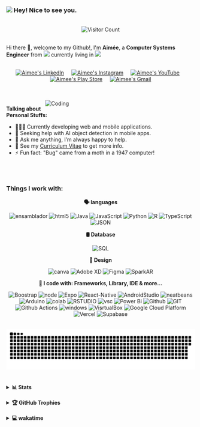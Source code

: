 ### <img src="https://slackmojis.com/emojis/10796-among_us_party/download" width="30"/> Hey! Nice to see you.

<br>
<div align="center">
    <img src="https://profile-counter.glitch.me/{EmePin}/count.svg" alt="Visitor Count">
</div>
<br>



Hi there 👋, welcome to my Github!, I'm **Aimée**, a **Computer Systems Engineer** from <img src="https://cdn-icons-png.flaticon.com/512/630/630615.png" width="13"/> currently living in <img src="https://cdn-icons-png.flaticon.com/512/630/630615.png" width="13"/> 
<br>
<br>
<p align="center">
    <a href="https://www.linkedin.com/in/aimee-pineda/"><img alt="Aimee's LinkedIn" width="25px" src="https://cdn.jsdelivr.net/npm/simple-icons@v3/icons/linkedin.svg"/></a>&nbsp;&nbsp;&nbsp;&nbsp;
    <a href="https://www.instagram.com/ai.meine/"><img alt="Aimee's Instagram" width="25px" src="https://cdn.jsdelivr.net/npm/simple-icons@v3/icons/instagram.svg"/></a>&nbsp;&nbsp;&nbsp;&nbsp;
    <a href="https://youtube.com/@aimeepineda8400"><img alt="Aimee's YouTube" width="25px" src="https://cdn.jsdelivr.net/npm/simple-icons@v3/icons/youtube.svg"/></a>&nbsp;&nbsp;&nbsp;&nbsp;
    <a href="https://play.google.com/store/apps/developer?id=Aim%C3%A9e+Pineda"><img alt="Aimee's Play Store" width="25px" src="https://cdn.jsdelivr.net/npm/simple-icons@v3/icons/googleplay.svg"/></a>&nbsp;&nbsp;&nbsp;&nbsp;
    <a href="mailto:aimeepinedanivon@gmail.com"><img alt="Aimee's Gmail" width="25px" src="https://cdn.jsdelivr.net/npm/simple-icons@v3/icons/gmail.svg"/></a>
</p>

<br>
<br>

<img align="right" alt="Coding" width="400" src="https://media.giphy.com/media/137EaR4vAOCn1S/giphy.gif">

<strong>Talking about Personal Stuffs:</strong>
  
- 👩🏻‍💻 Currently developing web and mobile applications.  
- 🤝 Seeking help with AI object detection in mobile apps.  
- 💬 Ask me anything, I’m always happy to help.  
- 📝 See my [Curriculum Vitae](https://drive.google.com/file/d/1jZVrHrpRDrfxKXdMv-O9ra9WKzkDXZg8/view?usp=sharing) to get more info.  
- ⚡ Fun fact: "Bug" came from a moth in a 1947 computer!  


<br>
<br>


### Things I work with:

<div align="center">

<b>🗣️ languages</b>

![ensamblador](https://img.shields.io/badge/Assembly-654FF0?style=flat-square&logo=Assembly&logoColor=white)
![html5](https://img.shields.io/badge/HTML5-E34F26?style=flat-square&logo=html5&logoColor=white) 
![Java](https://img.shields.io/badge/java-%23ED8B00.svg?style=flat-square&logo=java&logoColor=white) 
![JavaScript](https://img.shields.io/badge/JavaScript-323330?style=flat-square&logo=javascript&logoColor=F7DF1E) 
![Python](https://img.shields.io/badge/python-3670A0?style=flat-square&logo=python&logoColor=ffdd54) 
![R](https://img.shields.io/badge/R-276DC3?style=flat-square&logo=r&logoColor=white) 
![TypeScript](https://img.shields.io/badge/TypeScript-007ACC?style=flat-square&logo=typescript&logoColor=white)
![JSON](https://img.shields.io/badge/JSON-000000?style=flat-square&logo=json&logoColor=white)

<b>🛢 Database</b>

![SQL](https://img.shields.io/badge/SQL-003B57?style=flat-square&logo=postgresql&logoColor=white)

<b>🎨 Design</b>

![canva](https://img.shields.io/badge/Canva-%2300C4CC.svg?&style=flat-square&logo=Canva&logoColor=white) 
![Adobe XD](https://img.shields.io/badge/Adobe%20XD-470137?style=flat-square&logo=Adobe%20XD&logoColor=#FF61F6) 
![Figma](https://img.shields.io/badge/Figma-F24E1E?style=flat-square&logo=figma&logoColor=white) 
![SparkAR](https://img.shields.io/badge/Spark%20AR-FF5C83?style=flat-square&logo=SparkAR&logoColor=white)

<b>🚀 I code with: Frameworks, Library, IDE & more...</b>

![Boostrap](https://img.shields.io/badge/Bootstrap-563D7C?style=flat-square&logo=bootstrap&logoColor=white) 
![node](https://img.shields.io/badge/Node.js-339933?style=flat-square&logo=nodedotjs&logoColor=white) 
![Expo](https://img.shields.io/badge/Expo-1B1F23?style=flat-square&logo=expo&logoColor=white) 
![React-Native](https://img.shields.io/badge/React_Native-20232A?style=flat-square&logo=react&logoColor=61DAFB) 
![AndroidStudio](https://img.shields.io/badge/Android_Studio-3DDC84?style=flat-square&logo=android-studio&logoColor=white) 
![neatbeans](https://img.shields.io/badge/apache%20netbeans-1B6AC6?style=flat-square&logo=apache%20netbeans%20IDE&logoColor=white) 
![Arduino](https://img.shields.io/badge/Arduino_IDE-00979D?style=flat-square&logo=arduino&logoColor=white) 
![colab](https://img.shields.io/badge/Colab-F9AB00?style=flat-square&logo=googlecolab&color=525252) 
![RSTUDIO](https://img.shields.io/badge/RStudio-75AADB?style=flat-square&logo=RStudio&logoColor=white) 
![vsc](https://img.shields.io/badge/VSCode-0078D4?style=flat-square&logo=visual%20studio%20code&logoColor=white) 
![Power Bi](https://img.shields.io/badge/PowerBI-F2C811?style=flat-square&logo=Power%20BI&logoColor=white) 
![Github](https://img.shields.io/badge/GitHub%20Pages-222222?style=flat-square&logo=GitHub%20Pages&logoColor=white) 
![GIT](https://img.shields.io/badge/GIT-E44C30?style=flat-square&logo=git&logoColor=white) 
![Github Actions](https://img.shields.io/badge/Github%20Actions-282a2e?style=flat-square&logo=githubactions&logoColor=367cfe) 
![windows](https://img.shields.io/badge/Windows-0078D6?style=flat-square&logo=windows&logoColor=white) 
![VisrtualBox](https://img.shields.io/badge/VirtualBox-21416b?style=flat-square&logo=VirtualBox&logoColor=white) 
![Google Cloud Platform](https://img.shields.io/badge/Google%20Cloud%20Platform-4285F4?style=flat-square&logo=googlecloud&logoColor=white)
![Vercel](https://img.shields.io/badge/Vercel-000000?style=flat-square&logo=vercel&logoColor=white)
![Supabase](https://img.shields.io/badge/Supabase-%233DAF4B.svg?style=flat-square&logo=supabase&logoColor=white) 

</div>

<br>
<div align="center">
    <img src="https://github.com/EmePin/EmePin/blob/output/github-snake.svg" alt="snake gif"/>
</div>
<br>
<br>

<details>
  <summary>
    <b>📊 Stats</b>

  </summary>
  <br>

<div align="center">
	
 
![](https://github-profile-summary-cards.vercel.app/api/cards/profile-details?username=EmePin&theme=dracula)	
[![](https://github-readme-stats.vercel.app/api?username=emepin&theme=dracula&hide_border=false&include_all_commits=true&count_private=false&show_icons=true)](https://github.com/emepin/github-readme-stats)
![](https://github-readme-streak-stats.herokuapp.com/?user=emepin&theme=dracula&hide_border=false)
![](https://github-readme-stats.vercel.app/api/top-langs/?username=emepin&theme=dracula&hide_border=false&include_all_commits=true&count_private=false&layout=compact)

[![Ashutosh's github activity graph](https://github-readme-activity-graph.vercel.app/graph?username=EmePin&theme=dracula)](https://github.com/EmePin/github-readme-activity-graph)


<!-- 
<a href="https://codestats.net/users/WEGFan">
  <img src='https://codestats-readme.wegfan.cn/history-graph/WEGFan?width=1000&height=300&timezone=08:00&history_days=30&max_languages=12&language_colors=["3e4053","f15854","5da5da","faa43a","60bd68","f17cb0","b2912f","00897b","b276b2","ffc0cb","cddc39","7e57c2","bdbdbd"]' alt="WEGFan's Code::Stats history graph" />
</a>
-->



</div>
</details>

  


<br>
<details>
  <summary>
<b>🏆 GitHub Trophies</b>

  </summary>


<br>
<div align="center">
	
![](https://github-profile-trophy.vercel.app/?username=emepin&theme=dracula&no-frame=false&no-bg=false&margin-w=20)

</div>

</details>












<!-- spoty
![Alt text](https://spotify-recently-played-readme.vercel.app/api?user=22fnpkcydd7ignrvtbjlwh5di)

![Alt text](https://spotify-recently-played-readme.vercel.app/api?user=22fnpkcydd7ignrvtbjlwh5di&count={count})

![Alt text](https://spotify-recently-played-readme.vercel.app/api?user=22fnpkcydd7ignrvtbjlwh5di&unique={true|1|on|yes}) 

![Alt text](https://spotify-recently-played-readme.vercel.app/api?user=22fnpkcydd7ignrvtbjlwh5di&unique={true|1|on|yes})
-->



<br>
<details>
  <summary>
<b>💻 wakatime</b>
  </summary>
<br>


<div align="left">
	<!--START_SECTION:aim-->

```txt
From: 10 October 2023 - To: 03 March 2025

Total Time: 1,067 hrs 29 mins

JavaScript        912 hrs 9 mins  █████████████████████▒░░░   85.26 %
JSON              62 hrs 15 mins  █▒░░░░░░░░░░░░░░░░░░░░░░░   05.82 %
Python            20 hrs 51 mins  ▒░░░░░░░░░░░░░░░░░░░░░░░░   01.95 %
Markdown          16 hrs 3 mins   ▒░░░░░░░░░░░░░░░░░░░░░░░░   01.50 %
TypeScript        13 hrs 30 mins  ▒░░░░░░░░░░░░░░░░░░░░░░░░   01.26 %
CSS               11 hrs 10 mins  ▒░░░░░░░░░░░░░░░░░░░░░░░░   01.04 %
Text              9 hrs 31 mins   ▒░░░░░░░░░░░░░░░░░░░░░░░░   00.89 %
SQL               7 hrs 51 mins   ▒░░░░░░░░░░░░░░░░░░░░░░░░   00.73 %
Prolog            3 hrs 29 mins   ░░░░░░░░░░░░░░░░░░░░░░░░░   00.33 %
HTML              3 hrs 12 mins   ░░░░░░░░░░░░░░░░░░░░░░░░░   00.30 %
Other             2 hrs 20 mins   ░░░░░░░░░░░░░░░░░░░░░░░░░   00.22 %
```

<!--END_SECTION:aim-->
</div>






<!--START_SECTION:waka-->
![Code Time](http://img.shields.io/badge/Code%20Time-1%2C069%20hrs%2050%20mins-blue)

![Profile Views](http://img.shields.io/badge/Profile%20Views-0-blue)

![Lines of code](https://img.shields.io/badge/From%20Hello%20World%20I%27ve%20Written-3.6%20million%20lines%20of%20code-blue)

**🐱 My GitHub Data** 

> 📦 507.9 kB Used in GitHub's Storage 
 > 
> 🏆 6 Contributions in the Year 2025
 > 
> 💼 Opted to Hire
 > 
> 📜 56 Public Repositories 
 > 
> 🔑 36 Private Repositories 
 > 
**I'm a Night 🦉** 

```text
🌞 Morning                102 commits         ⬜⬜⬜⬜⬜⬜⬜⬜⬜⬜⬜⬜⬜⬜⬜⬜⬜⬜⬜⬜⬜⬜⬜⬜⬜   01.69 % 
🌆 Daytime                1861 commits        ⬛⬛⬛⬛⬛⬛⬛⬛⬜⬜⬜⬜⬜⬜⬜⬜⬜⬜⬜⬜⬜⬜⬜⬜⬜   30.82 % 
🌃 Evening                3863 commits        ⬛⬛⬛⬛⬛⬛⬛⬛⬛⬛⬛⬛⬛⬛⬛⬛⬜⬜⬜⬜⬜⬜⬜⬜⬜   63.97 % 
🌙 Night                  213 commits         ⬛⬜⬜⬜⬜⬜⬜⬜⬜⬜⬜⬜⬜⬜⬜⬜⬜⬜⬜⬜⬜⬜⬜⬜⬜   03.53 % 
```
📅 **I'm Most Productive on Tuesday** 

```text
Monday                   987 commits         ⬛⬛⬛⬛⬜⬜⬜⬜⬜⬜⬜⬜⬜⬜⬜⬜⬜⬜⬜⬜⬜⬜⬜⬜⬜   16.34 % 
Tuesday                  1082 commits        ⬛⬛⬛⬛⬜⬜⬜⬜⬜⬜⬜⬜⬜⬜⬜⬜⬜⬜⬜⬜⬜⬜⬜⬜⬜   17.92 % 
Wednesday                1015 commits        ⬛⬛⬛⬛⬜⬜⬜⬜⬜⬜⬜⬜⬜⬜⬜⬜⬜⬜⬜⬜⬜⬜⬜⬜⬜   16.81 % 
Thursday                 909 commits         ⬛⬛⬛⬛⬜⬜⬜⬜⬜⬜⬜⬜⬜⬜⬜⬜⬜⬜⬜⬜⬜⬜⬜⬜⬜   15.05 % 
Friday                   758 commits         ⬛⬛⬛⬜⬜⬜⬜⬜⬜⬜⬜⬜⬜⬜⬜⬜⬜⬜⬜⬜⬜⬜⬜⬜⬜   12.55 % 
Saturday                 634 commits         ⬛⬛⬛⬜⬜⬜⬜⬜⬜⬜⬜⬜⬜⬜⬜⬜⬜⬜⬜⬜⬜⬜⬜⬜⬜   10.50 % 
Sunday                   654 commits         ⬛⬛⬛⬜⬜⬜⬜⬜⬜⬜⬜⬜⬜⬜⬜⬜⬜⬜⬜⬜⬜⬜⬜⬜⬜   10.83 % 
```


📊 **This Week I Spent My Time On** 

```text
🕑︎ Time Zone: America/Mexico_City

💬 Programming Languages: 
No Activity Tracked This Week

🔥 Editors: 
No Activity Tracked This Week

🐱‍💻 Projects: 
No Activity Tracked This Week

💻 Operating System: 
No Activity Tracked This Week
```

**I Mostly Code in JavaScript** 

```text
JavaScript               19 repos            ⬛⬛⬛⬛⬛⬛⬛⬛⬜⬜⬜⬜⬜⬜⬜⬜⬜⬜⬜⬜⬜⬜⬜⬜⬜   31.15 % 
HTML                     9 repos             ⬛⬛⬛⬛⬜⬜⬜⬜⬜⬜⬜⬜⬜⬜⬜⬜⬜⬜⬜⬜⬜⬜⬜⬜⬜   14.75 % 
TypeScript               6 repos             ⬛⬛⬜⬜⬜⬜⬜⬜⬜⬜⬜⬜⬜⬜⬜⬜⬜⬜⬜⬜⬜⬜⬜⬜⬜   09.84 % 
Python                   3 repos             ⬛⬜⬜⬜⬜⬜⬜⬜⬜⬜⬜⬜⬜⬜⬜⬜⬜⬜⬜⬜⬜⬜⬜⬜⬜   04.92 % 
CSS                      2 repos             ⬛⬜⬜⬜⬜⬜⬜⬜⬜⬜⬜⬜⬜⬜⬜⬜⬜⬜⬜⬜⬜⬜⬜⬜⬜   03.28 % 
```



**Timeline**

![Lines of Code chart](https://raw.githubusercontent.com/EmePin/EmePin/main/assets/bar_graph.png)


 Last Updated on 04/03/2025 13:13:06 UTC
<!--END_SECTION:waka-->



</details>

<br>




